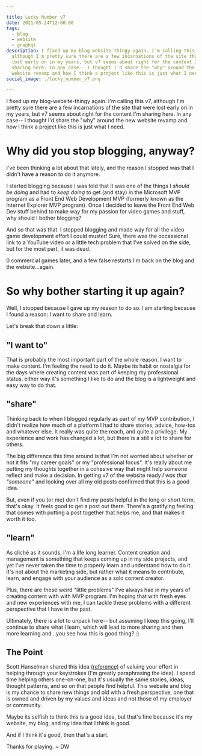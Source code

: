 ```yaml
---

title: Lucky Number v7
date: 2021-05-24T12:00:00
tags:
  - blog
  - website
  - graphql
description: I fixed up my blog-website-thingy again. I'm calling this v7,
  although I'm pretty sure there are a few incarnations of the site that were
  lost early on in my years, but v7 seems about right for the content I'm
  sharing here. In any case-- I thought I'd share the "why" around the new
  website revamp and how I think a project like this is just what I need.
social_image: ./lucky_number_v7.png

---
```


I fixed up my blog-website-thingy again. I'm calling this v7, although I'm pretty sure there are a few incarnations of the site that were lost early on in my years, but v7 seems about right for the content I'm sharing here. In any case-- I thought I'd share the "why" around the new website revamp and how I think a project like this is just what I need.

# Why did you stop blogging, anyway?
I've been thinking a lot about that lately, and the reason I stopped was that I didn't have a reason to do it anymore. 

I started blogging because I was told that it was one of the things I _should be doing_ and had to _keep doing_ to get (and stay) in the Microsoft MVP program as a Front End Web Development MVP (formerly known as the Internet Explorer MVP program). Once I decided to leave the Front End Web Dev stuff behind to make way for my passion for video games and stuff, why should I bother blogging?

And so that was that. I stopped blogging and made way for all the video game development effort I could muster! Sure, there was the occassional link to a YouTube video or a little tech problem that I've solved on the side, but for the most part, it was dead.

0 commercial games later, and a few false restarts I'm back on the blog and the website...again. 

# So why bother starting it up again?
Well, I stopped because I gave up my reason to do so. I am starting because I found a reason: I want to share and learn.

Let's break that down a little:

## "I want to"
That is probably the most important part of the whole reason. I want to make content. I'm feeling the need to do it. Maybe its habit or nostalgia for the days where creating content was part of keeping my professional status, either way it's something I like to do and the blog is a lightweight and easy way to do that.

## "share"
Thinking back to when I blogged regularly as part of my MVP contribution, I didn't realize how much of a platform I had to share stories, advice, how-tos and whatever else. It really was quite the reach, and quite a privilege. My experience and work has changed a lot, but there is a still a lot to share for others. 

The big difference this time around is that I'm not worried about whether or not it fits "my career goals" or my "professional focus".  It's really about me putting my thoughts together in a cohesive way that might help someone reflect and make a decision. In getting v7 of the website ready _I was that "someone"_ and looking over all my old posts confirmed that this is a good idea.

But, even if you (or me) don't find my posts helpful in the long or short term, that's okay. It feels good to get a post out there. There's a gratifying feeling that comes with putting a post together that helps me, and that makes it worth it too.

## "learn"
As cliché as it sounds, I'm a life long learner. Content creation and management is something that keeps coming up in my side projects, and yet I've never taken the time to properly learn and understand how to do it. It's not about the marketing side, but rather what it means to contribute, learn, and engage with your audience as a solo content creator. 

Plus, there are these weird "little problems" I've always had in my years of creating content with with MVP program. I'm hoping that with fresh eyes and new experiences with me, I can tackle these problems with a different perspective that I have in the past. 

Ultimately, there is a lot to unpack here-- but assuming I keep this going, I'll continue to share what I learn, which will lead to more sharing and then more learning and...you see how this is good thing? :)

## The Point
Scott Hanselman shared this idea [(reference)](https://www.hanselman.com/blog/do-they-deserve-the-gift-of-your-keystrokes) of valuing your effort in helping through your keystrokes (I'm greatly paraphrasing the idea). I spend time helping others one-on-one, but it's usually the same stories, ideas, thought patterns, and so on that people find helpful. This website and blog is my chance to share new things and old with a fresh perspective, one that is owned and driven by my values and ideas and not those of my employer or community.

Maybe its selfish to think this is a good idea, but that's fine because it's my website, my blog, and my idea that I think is good. 

And if I think it's good, then that's a start.

Thanks for playing. ~ DW


